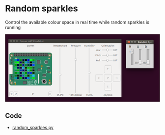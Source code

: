 # Random sparkles

Control the available colour space in real time while random sparkles is running

![](random_sparkles.png)

## Code

- [random_sparkles.py](random_sparkles.py)
